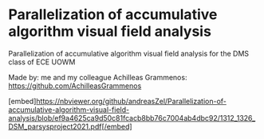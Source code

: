 # Parallelization of accumulative algorithm visual field analysis
Parallelization of accumulative algorithm visual field analysis for the DMS class of ECE UOWM

Made by:
me and my colleague Achilleas Grammenos: https://github.com/AchilleasGrammenos

[embed]https://nbviewer.org/github/andreasZel/Parallelization-of-accumulative-algorithm-visual-field-analysis/blob/ef9a4625ca9d50c81fcacb8bb76c7004ab4dbc92/1312_1326_DSM_parsysproject2021.pdf[/embed]
